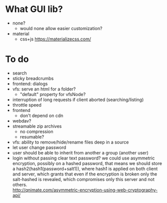 # What GUI lib?
- none? 
  - would none allow easier customization?
- material
  - css+js https://materializecss.com/

# To do
- search
- sticky breadcrumbs
- frontend: dialogs
- vfs: serve an html for a folder?
  - "default" property for vfsNode?
- interruption of long requests if client aborted (searching/listing)
- throttle speed
- frontend
  - don't depend on cdn
- webdav?
- streamable zip archives
  - no compression 
  - resumable?
- vfs: ability to remove/hide/rename files deep in a source
- let user change password
- user should be able to inherit from another a group (another user)
- login without passing clear text password?
  we could use asymmetric encryption, possibly on a hashed password, that means
  we should store a hash2(hash1(password+salt1)), where hash1 is applied on both client
  and server, which grants that even if the encryption is broken only the salt-hashed
  is revealed, which compromises only this server and not others.   
  http://qnimate.com/asymmetric-encryption-using-web-cryptography-api/
